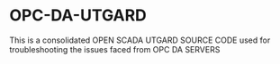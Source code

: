 # OPC-DA-UTGARD
This is a consolidated OPEN SCADA UTGARD SOURCE CODE used for troubleshooting the issues faced from OPC DA SERVERS

